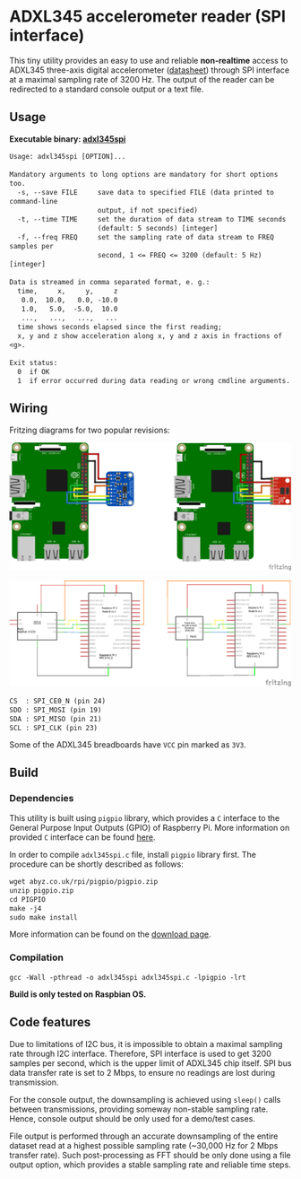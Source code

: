 # ADXL345 accelerometer reader (SPI interface)

This tiny utility provides an easy to use and reliable **non-realtime** access to
ADXL345 three-axis digital accelerometer ([datasheet][adxl_manual]) through SPI interface at a maximal sampling rate of 3200 Hz.
The output of the reader can be redirected to a standard console output or a text file.

## Usage

**Executable binary: [adxl345spi][adxl345spi_binary]**

```
Usage: adxl345spi [OPTION]...

Mandatory arguments to long options are mandatory for short options too.
  -s, --save FILE     save data to specified FILE (data printed to command-line
                      output, if not specified)
  -t, --time TIME     set the duration of data stream to TIME seconds
                      (default: 5 seconds) [integer]
  -f, --freq FREQ     set the sampling rate of data stream to FREQ samples per
                      second, 1 <= FREQ <= 3200 (default: 5 Hz) [integer]

Data is streamed in comma separated format, e. g.:
  time,     x,     y,     z
   0.0,  10.0,   0.0, -10.0
   1.0,   5.0,  -5.0,  10.0
   ...,   ...,   ...,   ...
  time shows seconds elapsed since the first reading;
  x, y and z show acceleration along x, y and z axis in fractions of <g>.

Exit status:
  0  if OK
  1  if error occurred during data reading or wrong cmdline arguments.
```

## Wiring

Fritzing diagrams for two popular revisions:

![adxl345spi_bb][adxl345spi_bb_png]

![adxl345spi_schem][adxl345spi_schem_png]

```
CS  : SPI_CE0_N (pin 24)
SDO : SPI_MOSI (pin 19)
SDA : SPI_MISO (pin 21)
SCL : SPI_CLK (pin 23)
```

Some of the ADXL345 breadboards have `VCC` pin marked as `3V3`. 

## Build

### Dependencies

This utility is built using `pigpio` library, which provides a `C` interface to the General Purpose Input Outputs
(GPIO) of Raspberry Pi. More information on provided `C` interface can be found [here][pigpio_info_C].

In order to compile `adxl345spi.c` file, install `pigpio` library first. The procedure can be shortly described as follows:

```
wget abyz.co.uk/rpi/pigpio/pigpio.zip
unzip pigpio.zip
cd PIGPIO
make -j4
sudo make install
```

More information can be found on the [download page][pigpio_download].

### Compilation

`gcc -Wall -pthread -o adxl345spi adxl345spi.c -lpigpio -lrt`

**Build is only tested on Raspbian OS.**

## Code features

Due to limitations of I2C bus, it is impossible to obtain a maximal sampling rate through I2C interface. Therefore, SPI
interface is used to get 3200 samples per second, which is the upper limit of ADXL345 chip itself. SPI bus data transfer
rate is set to 2 Mbps, to ensure no readings are lost during transmission.

For the console output, the downsampling is achieved using `sleep()` calls between transmissions, providing someway
non-stable sampling rate. Hence, console output should be only used for a demo/test cases.

File output is performed through an accurate downsampling of the entire dataset read at a highest possible sampling
rate (~30,000 Hz for 2 Mbps transfer rate). Such post-processing as FFT should be only done using a file output option,
which provides a stable sampling rate and reliable time steps.

[adxl345spi_binary]: https://github.com/nagimov/adxl345spi/raw/master/adxl345spi
[adxl_manual]: http://www.analog.com/en/products/mems/accelerometers/adxl345.html
[pigpio_info_C]: http://abyz.co.uk/rpi/pigpio/cif.html
[pigpio_download]: http://abyz.co.uk/rpi/pigpio/download.html
[adxl345spi_bb_png]: adxl345spi_bb.png
[adxl345spi_schem_png]: adxl345spi_schem.png

